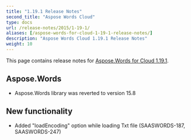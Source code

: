 ```yaml
---
title: "1.19.1 Release Notes"
second_title: "Aspose Words Cloud"
type: docs
url: /release-notes/2015/1-19-1/
aliases: [/aspose-words-for-cloud-1-19-1-release-notes/]
description: "Aspose Words Cloud 1.19.1 Release Notes"
weight: 10
---
```


This page contains release notes for [Aspose.Words for Cloud 1.19.1](http://www.aspose.com/downloads/words/cloud/new-releases/aspose.words-for-cloud-1.19.1/).

## Aspose.Words

- Aspose.Words library was reverted to version 15.8 

## New functionality

- Added "loadEncoding" option while loading Txt file (SAASWORDS-187, SAASWORDS-247)
